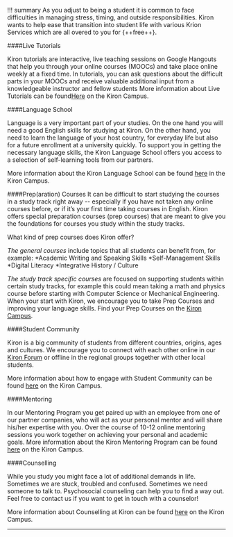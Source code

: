 !!! summary
	As you adjust to being a student it is common to face difficulties in managing stress, timing, and outside responsibilities. Kiron wants to help ease that transition into student life with various Krion Services which are all overed to you for {++free++}.

####Live Tutorials

Kiron tutorials are interactive, live teaching sessions on Google Hangouts that help you through your online courses (MOOCs) and take place online weekly at a fixed time. In tutorials,  you can ask questions about the difficult parts in your MOOCs and receive valuable additional input from a knowledgeable instructor and fellow students
More information about Live Tutorials can be found[Here](https://campus.kiron.ngo/services/direct-academics) on the Kiron Campus.

####Language School

Language is a very important part of your studies. On the one hand you will need a good English skills for studying at Kiron. On the other hand, you need to learn the language of your host country, for everyday life but also for a future enrollment at a university quickly.
To support you in getting the necessary language skills, the Kiron Language School offers you access to a selection of self-learning tools from our partners.

More information about the Kiron Language School can be found [here](https://campus.kiron.ngo/services/language-school) in the Kiron Campus.

####Prep(aration) Courses
It can be difficult to start studying the courses in a study track right away --  especially if you have not taken any online courses before, or if it’s  your first time taking courses in English. Kiron offers special preparation courses (prep courses) that are meant to give you the foundations for courses you study within the study tracks. 

What kind of prep courses does Kiron offer? 

*The general courses* include topics that all students can benefit from,  for example:
        *Academic Writing and Speaking Skills
        *Self-Management Skills
        *Digital Literacy
        *Integrative History / Culture

*The study track specific courses* are focused on supporting students within certain study tracks, for example this could mean taking a math and physics course before starting  with Computer Science or Mechanical Engineering. When your start with Kiron, we encourage you to take Prep Courses and improving your language skills.
Find your Prep Courses on the [Kiron Campus](https://campus.kiron.ngo/study/prepcourses).


####Student Community

Kiron is a big community of students from different countries, origins, ages and cultures. We encourage you to connect with each other online in our [Kiron Forum](https://forum.kiron.ngo/) or offline in the regional groups together with other local students.

More information about how to engage with Student Community can be found [here](https://www.google.com/url?q=http://support.kiron.ngo/037414-Community--Support&sa=D&ust=1516889212659000&usg=AFQjCNFAb9WRkewgt1NSfdBX9D7JfnCuAw) on the Kiron Campus.


####Mentoring

In our Mentoring Program you get paired up with an employee from one of our partner companies, who will act as your personal mentor and will share his/her expertise with you. Over the course of 10-12 online mentoring sessions you work together on achieving your personal and academic goals. 
More information about the Kiron Mentoring Program can be found [here](https://campus.kiron.ngo/services/mentoring) on the Kiron Campus.


####Counselling

While you study you might face a lot of additional demands in life. Sometimes we are stuck, troubled and confused. Sometimes we need someone to talk to. Psychosocial counseling can help you to find a way out. Feel free to contact us if you want to get in touch with a counselor!

More information about Counselling at Kiron can be found [here](https://campus.kiron.ngo/services/counseling) on the Kiron Campus.




****
